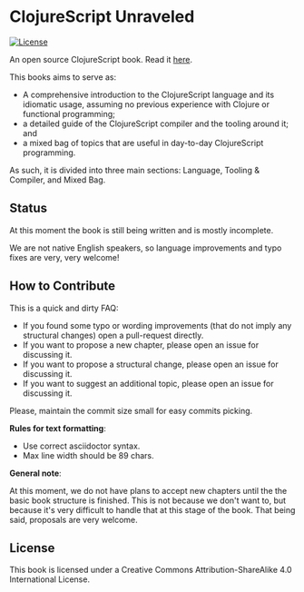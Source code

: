 # ClojureScript Unraveled #

[![](https://licensebuttons.net/l/by-sa/4.0/80x15.png "License")](http://creativecommons.org/licenses/by-sa/4.0/)

An open source ClojureScript book. Read it [here](http://funcool.github.io/clojurescript-unraveled/).

This books aims to serve as:
- A comprehensive introduction to the ClojureScript language and its idiomatic usage,
  assuming no previous experience with Clojure or functional programming;
- a detailed guide of the ClojureScript compiler and the tooling around it; and
- a mixed bag of topics that are useful in day-to-day ClojureScript programming.

As such, it is divided into three main sections: Language, Tooling & Compiler, and
Mixed Bag.


## Status ##

At this moment the book is still being written and is mostly incomplete.

We are not native English speakers, so language improvements and typo fixes are very, very
welcome!


## How to Contribute ##

This is a quick and dirty FAQ:

- If you found some typo or wording improvements (that do not imply any structural
  changes) open a pull-request directly.
- If you want to propose a new chapter, please open an issue for discussing it.
- If you want to propose a structural change, please open an issue for discussing it.
- If you want to suggest an additional topic, please open an issue for discussing it.

Please, maintain the commit size small for easy commits picking.


**Rules for text formatting**:

- Use correct asciidoctor syntax.
- Max line width should be 89 chars.


**General note**:

At this moment, we do not have plans to accept new chapters until the the basic book
structure is finished. This is not because we don't want to, but because it's very
difficult to handle that at this stage of the book. That being said, proposals are very
welcome.



## License ##

This book is licensed under a Creative Commons Attribution-ShareAlike 4.0 International License.
